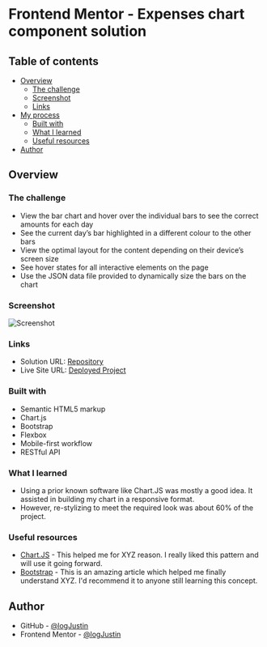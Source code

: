 # Frontend Mentor - Expenses chart component solution


## Table of contents

- [Overview](#overview)
  - [The challenge](#the-challenge)
  - [Screenshot](#screenshot)
  - [Links](#links)
- [My process](#my-process)
  - [Built with](#built-with)
  - [What I learned](#what-i-learned)
  - [Useful resources](#useful-resources)
- [Author](#author)


## Overview

### The challenge

- View the bar chart and hover over the individual bars to see the correct amounts for each day
- See the current day’s bar highlighted in a different colour to the other bars
- View the optimal layout for the content depending on their device’s screen size
- See hover states for all interactive elements on the page
- Use the JSON data file provided to dynamically size the bars on the chart

### Screenshot
![Screenshot](https://github.com/logJustin/frontEndMentor/assets/33402995/5a9b3f68-1abe-4289-ac5b-f2da5d4e0298)

### Links

- Solution URL: [Repository](https://github.com/logJustin/frontEndMentor/tree/main/04)
- Live Site URL: [Deployed Project](https://logjustin.github.io/frontEndMentor/04/)

### Built with

- Semantic HTML5 markup
- Chart.js
- Bootstrap
- Flexbox
- Mobile-first workflow
- RESTful API


### What I learned

- Using a prior known software like Chart.JS was mostly a good idea. It assisted in building my chart in a responsive format.
- However, re-stylizing to meet the required look was about 60% of the project.


### Useful resources

- [Chart.JS](https://www.chartjs.org/) - This helped me for XYZ reason. I really liked this pattern and will use it going forward.
- [Bootstrap](https://getbootstrap.com/) - This is an amazing article which helped me finally understand XYZ. I'd recommend it to anyone still learning this concept.


## Author

- GitHub - [@logJustin](https://www.your-site.com)
- Frontend Mentor - [@logJustin](https://www.frontendmentor.io/profile/logJustin)
